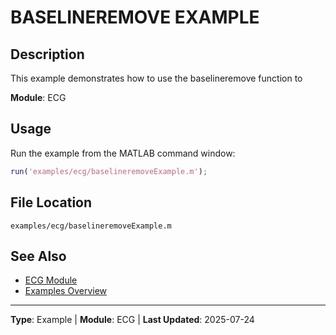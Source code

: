 # BASELINEREMOVE EXAMPLE

## Description

This example demonstrates how to use the baselineremove function to

**Module**: ECG

## Usage

Run the example from the MATLAB command window:

```matlab
run('examples/ecg/baselineremoveExample.m');
```

## File Location

`examples/ecg/baselineremoveExample.m`

## See Also

- [ECG Module](../api/ecg/README.md)
- [Examples Overview](README.md)

---

**Type**: Example | **Module**: ECG | **Last Updated**: 2025-07-24
